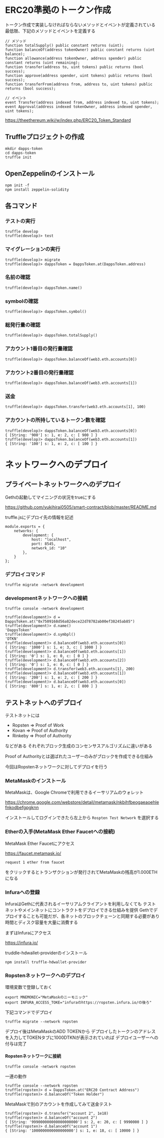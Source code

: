 # ERC20準拠のトークン作成

トークン作成で実装しなければならないメソッドとイベントが定義されている
最低限、下記のメソッドとイベントを定義する

```
// メソッド
function totalSupply() public constant returns (uint);
function balanceOf(address tokenOwner) public constant returns (uint balance);
function allowance(address tokenOwner, address spender) public constant returns (uint remaining);
function transfer(address to, uint tokens) public returns (bool success);
function approve(address spender, uint tokens) public returns (bool success);
function transferFrom(address from, address to, uint tokens) public returns (bool success);

// イベント
event Transfer(address indexed from, address indexed to, uint tokens);
event Approval(address indexed tokenOwner, address indexed spender, uint tokens);
```

https://theethereum.wiki/w/index.php/ERC20_Token_Standard

## Truffleプロジェクトの作成

```
mkdir dapps-token
cd dapps-token
truffle init
```

## OpenZeppelinのインストール

```
npm init -f
npm install zeppelin-solidity
```

## 各コマンド

### テストの実行

```
truffle develop
truffle(develop)> test
```

### マイグレーションの実行

```
truffle(develop)> migrate
truffle(develop)> dappsToken = DappsToken.at(DappsToken.address)
```

### 名前の確認

`truffle(develop)> dappsToken.name()`

### symbolの確認

`truffle(develop)> dappsToken.symbol()`

### 総発行量の確認

`truffle(develop)> dappsToken.totalSupply()`

### アカウント1番目の発行量確認

`truffle(develop)> dappsToken.balanceOf(web3.eth.accounts[0])`

### アカウント2番目の発行量確認

`truffle(develop)> dappsToken.balanceOf(web3.eth.accounts[1])`

### 送金

`truffle(develop)> dappsToken.transfer(web3.eth.accounts[1], 100)`

### アカウントの所持しているトークン数を確認

```
truffle(develop)> dappsToken.balanceOf(web3.eth.accounts[0])
{ [String: '900'] s: 1, e: 2, c: [ 900 ] }
truffle(develop)> dappsToken.balanceOf(web3.eth.accounts[1])
{ [String: '100'] s: 1, e: 2, c: [ 100 ] }
```

# ネットワークへのデプロイ

## プライベートネットワークへのデプロイ

Gethの起動してマイニングの状況をtrueにする

https://github.com/yukihirai0505/smart-contract/blob/master/README.md

truffle.jsにデプロイ先の情報を記述

```
module.exports = {
	networks: {
		development: {
			host: "localhost",
			port: 8545,
			network_id: "10"
		},
	}
};
```

### デプロイコマンド

`truffle migrate -network development`

### developmentネットワークへの接続

`truffle console -network development`

```
truffle(development)> d = DappsToken.at("0x7509168d56a82dece22d78782ab00ef38245ab85")
truffle(development)> d.name()
'DappsToken'
truffle(development)> d.symbpl()
'DTKN'
truffle(development)> d.balanceOf(web3.eth.accounts[0])
{ [String: '1000'] s: 1, e: 3, c: [ 1000 ] }
truffle(development)> d.balanceOf(web3.eth.accounts[1])
{ [String: '0'] s: 1, e: 0, c: [ 0 ] }
truffle(development)> d.balanceOf(web3.eth.accounts[2])
{ [String: '0'] s: 1, e: 0, c: [ 0 ] }
truffle(development)> d.transfer(web3.eth.accounts[1], 200)
truffle(development)> d.balanceOf(web3.eth.accounts[1])
{ [String: '200'] s: 1, e: 2, c: [ 200 ] }
truffle(development)> d.balanceOf(web3.eth.accounts[0])
{ [String: '800'] s: 1, e: 2, c: [ 800 ] }
```

## テストネットへのデプロイ

テストネットには

- Ropsten => Proof of Work
- Kovan => Proof of Authority
- Rinkeby => Proof of Authority

などがある
それぞれブロック生成のコンセンサスアルゴリズムに違いがある

Proof of Authorityとは選ばれたユーザーのみがブロックを作成できる仕組み

今回はRopstenネットワークに対してデプロイを行う

### MetaMaskのインストール

MetaMaskは、Google Chromeで利用できるイーサリアムのウォレット

https://chrome.google.com/webstore/detail/metamask/nkbihfbeogaeaoehlefnkodbefgpgknn

インストールしてログインできたら左上から `Rospten Test Network` を選択する

### Etherの入手(MetaMask Ether Faucetへの接続)

MetaMask Ether Faucetにアクセス

https://faucet.metamask.io/

`request 1 ether from faucet`

をクリックするとトランザクションが発行されてMetaMaskの残高が1.000ETHになる

### Infuraへの登録

InfuraはGethに代表されるイーサリアムクライアントを利用しなくても
テストネットやメインネットにコントラクトをデプロイできる仕組みを提供
Gethでデプロイすることも可能だが、各ネットのブロックチェーンと同期する必要があり
時間とディスク容量を大量に消費する

まずはInfuraにアクセス

https://infura.io/

truddle-hdwallet-providerのインストール

`npm install truffle-hdwallet-provider`


### Ropstenネットワークへのデプロイ

環境変数で登録しておく

```
export MNEMONIC="MetaMaskのニーモニック"
export INFURA_ACCESS_TOKE="infuraのhttps://ropsten.infura.io/の後ろ"
```

下記コマンドでデプロイ

`truffle migrate --network ropsten`

デプロイ後はMetaMaskのADD TOKENから
デプロイしたトークンのアドレスを入力してTOKENタブに1000DTKNが表示されていれば
デプロイユーザーへの付与は完了

#### Ropstenネットワークに接続

`truffle console -network ropsten`

一連の動作

```
truffle console --network ropsten
truffle(ropsten)> d = DappsToken.at("ERC20 Contract Address")
truffle(ropsten)> d.balanceOf("Token Holder")
```

MetaMaskで別のアカウントを作成してみて送金テスト

```
truffle(ropsten)> d.transfer("account 2", 1e18)
truffle(ropsten)> d.balanceOf("account 2")
{ [String: '999000000000000000000'] s: 2, e: 20, c: [ 9990000 ] }
truffle(ropsten)> d.balanceOf("account 1")
{ [String: '1000000000000000000'] s: 1, e: 18, c: [ 10000 ] }
```